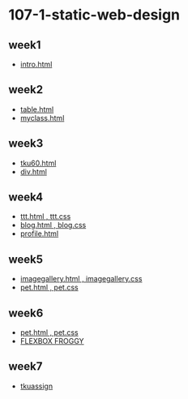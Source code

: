 # 107-1-static-web-design

## week1
* [intro.html](https://github.com/TsaiHsingJu/107-1-Static-web-design/tree/master/w01)

## week2
* [table.html](https://github.com/TsaiHsingJu/107-1-Static-web-design/tree/master/w02)
* [myclass.html](https://github.com/TsaiHsingJu/107-1-Static-web-design/tree/master/w02-2)

## week3
* [tku60.html](https://github.com/TsaiHsingJu/107-1-Static-web-design/tree/master/w03)
* [div.html](https://github.com/TsaiHsingJu/107-1-Static-web-design/tree/master/w03-2)

## week4
* [ttt.html , ttt.css](https://github.com/TsaiHsingJu/107-1-Static-web-design/tree/master/w04)
* [blog.html , blog.css](https://github.com/TsaiHsingJu/107-1-Static-web-design/tree/master/w04)
* [profile.html](https://github.com/TsaiHsingJu/107-1-Static-web-design/tree/master/w04-2)

## week5
* [imagegallery.html , imagegallery.css](https://github.com/TsaiHsingJu/107-1-Static-web-design/tree/master/w05)
* [pet.html , pet.css](https://github.com/TsaiHsingJu/107-1-Static-web-design/tree/master/w05)

## week6
* [pet.html , pet.css](https://github.com/TsaiHsingJu/107-1-Static-web-design/tree/master/w05)
* [FLEXBOX FROGGY](https://github.com/TsaiHsingJu/107-1-Static-web-design/tree/master/w06-2/FLEXBOX%20FROGGY)

## week7
* [tkuassign](https://github.com/TsaiHsingJu/107-1-Static-web-design/tree/master/w07)
<!--stackedit_data:
eyJoaXN0b3J5IjpbNjY2NTYxMjc2XX0=
-->